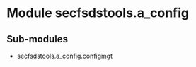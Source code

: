 Module secfsdstools.a_config
============================

Sub-modules
-----------
* secfsdstools.a_config.configmgt